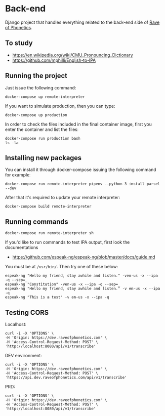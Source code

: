 # Back-end

Django project that handles everything related to the back-end side of [Rave of Phonetics](https://www.raveofphonetics.com/).

## To study

- https://en.wikipedia.org/wiki/CMU_Pronouncing_Dictionary
- https://github.com/mphilli/English-to-IPA

## Running the project

Just issue the following command:

    docker-compose up remote-interpreter

If you want to simulate production, then you can type:

    docker-compose up production

In order to check the files included in the final container image, first you enter the container and list the files:

    docker-compose run production bash
    ls -la

## Installing new packages

You can install it through docker-compose issuing the following command for example:

    docker-compose run remote-interpreter pipenv --python 3 install parsel --dev

After that it's required to update your remote interpreter:

    docker-compose build remote-interpreter

## Running commands

    docker-compose run remote-interpreter sh

If you'd like to run commands to test IPA output, first look the documentations

- https://github.com/espeak-ng/espeak-ng/blob/master/docs/guide.md

You must be at `/usr/bin/`. Then try one of these below:

```
espeak-ng "Hello my friend, stay awhile and listen." -ven-us -x --ipa -q --sep=_
espeak-ng "Constitution" -ven-us -x --ipa -q --sep=_
espeak-ng "Hello my friend, stay awhile and listen." -v en-us -x --ipa -q
espeak-ng "This is a test" -v en-us -x --ipa -q
```

## Testing CORS

Localhost:

```shell
curl -i -X 'OPTIONS' \
-H 'Origin: https://dev.raveofphonetics.com' \
-H 'Access-Control-Request-Method: POST' \
'http://localhost:8080/api/v1/transcribe'
```

DEV environment:

```shell
curl -i -X 'OPTIONS' \
-H 'Origin: https://dev.raveofphonetics.com' \
-H 'Access-Control-Request-Method: POST' \
'https://api.dev.raveofphonetics.com/api/v1/transcribe'
```

PRD:

```shell
curl -i -X 'OPTIONS' \
-H 'Origin: https://dev.raveofphonetics.com' \
-H 'Access-Control-Request-Method: POST' \
'http://localhost:8080/api/v1/transcribe'
```
